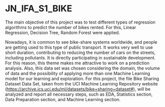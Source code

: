 # JN_IFA_S1_BIKE
The main objective of this project was to test different types of regression algorithms to predict the number of bikes rented. For this, Linear Regression, Decision Tree, Random Forest were applied.


Nowadays, it is common to see bike-share systems worldwide, and people are getting used to this type of public transport. It works very well to use short duration, contributing to reducing the number of cars on the streets, including pollutants. It is directly participating in sustainable development.
For this reason, this theme makes me attractive to work on a prediction analysis. Also, this data set was chosen considering the domain, the volume of data and the possibility of applying more than one Machine Learning model for our learning and exploration.
For this project, the file Bike Sharing Dataset Data Set, taken from the UCI Machine Learning Repository website (https://archive.ics.uci.edu/ml/datasets/bike+sharing+dataset#), will be analyzed and report all necessary steps, such as EDA, Statistics section, Data Preparation section, and Machine Learning section.

